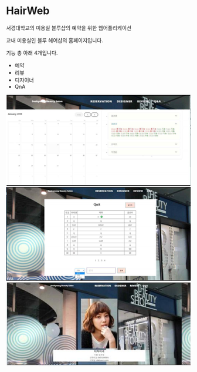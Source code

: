 # HairWeb
서경대학교의 미용실 블루샵의 예약을 위한 웹어플리케이션

교내 미용실인 블루 헤어샵의 홈페이지입니다.

기능 총 아래 4개입니다.

* 예약
* 리뷰
* 디자이너 
* QnA

![designer](./img/reservation.JPG)
![designer](./img/qna.JPG)
![designer](./img/designer.jpg)

